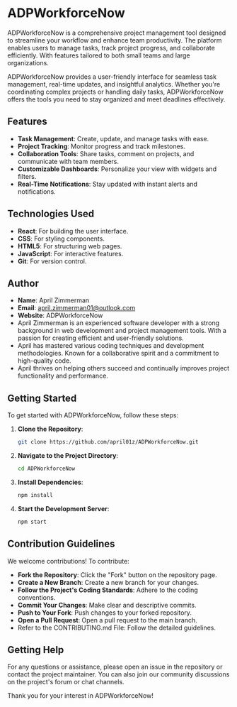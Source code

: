 # ADPWorkforceNow

ADPWorkforceNow is a comprehensive project management tool designed to streamline your workflow and enhance team productivity. The platform enables users to manage tasks, track project progress, and collaborate efficiently. With features tailored to both small teams and large organizations.

ADPWorkforceNow provides a user-friendly interface for seamless task management, real-time updates, and insightful analytics. Whether you're coordinating complex projects or handling daily tasks, ADPWorkforceNow offers the tools you need to stay organized and meet deadlines effectively.

## Features
- **Task Management**: Create, update, and manage tasks with ease.
- **Project Tracking**: Monitor progress and track milestones.
- **Collaboration Tools**: Share tasks, comment on projects, and communicate with team members.
- **Customizable Dashboards**: Personalize your view with widgets and filters.
- **Real-Time Notifications**: Stay updated with instant alerts and notifications.

## Technologies Used
- **React**: For building the user interface.
- **CSS**: For styling components.
- **HTML5**: For structuring web pages.
- **JavaScript**: For interactive features.
- **Git**: For version control.

## Author
- **Name**: April Zimmerman  
- **Email**: april.zimmerman01@outlook.com
- **Website**: ADPWorkforceNow
- April Zimmerman is an experienced software developer with a strong background in web development and project management tools. With a passion for creating efficient and user-friendly solutions.
- April has mastered various coding techniques and development methodologies. Known for a collaborative spirit and a commitment to high-quality code.
- April thrives on helping others succeed and continually improves project functionality and performance.

## Getting Started

To get started with ADPWorkforceNow, follow these steps:

1. **Clone the Repository**:
   ```bash
   git clone https://github.com/april01z/ADPWorkforceNow.git
2. **Navigate to the Project Directory**:
   ```bash
   cd ADPWorkforceNow
3. **Install Dependencies**:
   ```bash
   npm install
4. **Start the Development Server**:
   ```bash
   npm start
## Contribution Guidelines
We welcome contributions! To contribute:

- **Fork the Repository**: Click the "Fork" button on the repository page.
- **Create a New Branch**: Create a new branch for your changes.
- **Follow the Project's Coding Standards**: Adhere to the coding conventions.
- **Commit Your Changes**: Make clear and descriptive commits.
- **Push to Your Fork**: Push changes to your forked repository.
- **Open a Pull Request**: Open a pull request to the main branch.
- Refer to the CONTRIBUTING.md File: Follow the detailed guidelines.

## Getting Help
For any questions or assistance, please open an issue in the repository or contact the project maintainer. You can also join our community discussions on the project's forum or chat channels.

Thank you for your interest in ADPWorkforceNow!

